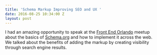 ```yaml
---
title: 'Schema Markup Improving SEO and UX '
date: 2016-08-25 10:34:00 Z
layout: post
---
```


<script async class="speakerdeck-embed" data-id="7b5211709a8047cfa9edf59f799d7add" data-ratio="1.33333333333333" src="//speakerdeck.com/assets/embed.js"></script>

I had an amazing opportunity to speak at the [Front End Orlando](https://www.meetup.com/Front-End-Orlando/events/233065517/) meetup about the basics of [Schema.org](http://schema.org) and how to implement it across the web. We talked about the benefits of adding the markup by creating visibility through search engine results.